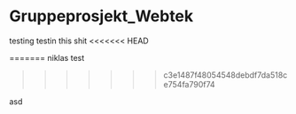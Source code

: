 Gruppeprosjekt_Webtek
=====================
testing testin this shit
<<<<<<< HEAD

=======
niklas test
>>>>>>> c3e1487f48054548debdf7da518ce754fa790f74

asd
